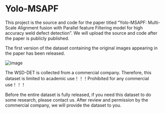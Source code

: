 # Yolo-MSAPF
This project is the source and code for the paper titled “Yolo-MSAPF: Multi-Scale Alignment fusion with Parallel feature Filtering model for high accuracy weld defect detection”. We will upload the source and code after the paper is publicly published.

The first version of the dataset containing the original images appearing in the paper has been released.


![image](https://github.com/Agustinwgq/Yolo-MSAPF/blob/main/Cover_images/Dataset-description.jpg)


The WSD-DET is collected from a commercial company. Therefore, this dataset is limited to academic use！！！Prohibited for any commercial use！！！

Before the entire dataset is fully released, if you need this dataset to do some research, please contact us. After review and permission by the commercial company, we will provide the dataset to you.

